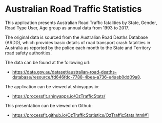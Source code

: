 # Australian Road Traffic Statistics  

This application presents Australian Road Traffic fatalities by State, Gender, Road Type User, Age group as annual data from 1993 to 2017. 

The original data is sourced from the Australian Road Deaths Database (ARDD), which provides basic details of road transport crash fatalities in Australia as reported by the police each month to the State and Territory road safety authorities.  

The data can be found at the following url:   
      
 -  https://data.gov.au/dataset/australian-road-deaths-database/resource/fd646fdc-7788-4bea-a736-e4aeb0dd09a8.

The application can be viewed at shinyapps.io:

 -  https://processfit.shinyapps.io/OzTrafficStats/

This presentation can be viewed on Github:

 -  https://processfit.github.io/OzTrafficStatistics/OzTrafficStats.html#1
